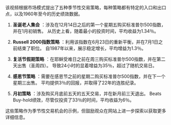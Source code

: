 该视频根据市场模式提出了五种季节性交易策略，每种策略都有特定的入口和出口点，以及1960年至今的历史绩效数据。

1. **圣诞老人集会** ：涉及在12月14日之后的第一个星期五购买标准普尔500指数，并在1月初销售。 从历史上看，随着最小的投资时间，平均收益为1.34％。

2. **Russell 2000指数策略** ：利用该指数在6月23日的重新平衡，并在7月1日之前结束了职位。 自1987年以来，展示稳定增长，平均增益为1.3％。

3. **复活节假期策略** ：在耶稣受难日之前在周三购买标准普尔500指数，并在第二天出售（圣周四）。 导致24小时的显着增益为35％，超过了随机交易日。

4. **感恩节策略** ：需要在感恩节之前的星期二购买标准普尔500指数，并在下一个星期三出售。 平均提供3％的回报，并取得了22年的连胜纪录。

5. **月初策略** ：涉及购买月底前五天的五天交易，并在新月前三天退出。 Beats Buy-hold绩效，尽管仅投资了33％的时间，平均收益为6％。

这些策略作为季节性交易机会的示例，但鼓励观众在网站上进一步探索以获取更多详细信息。